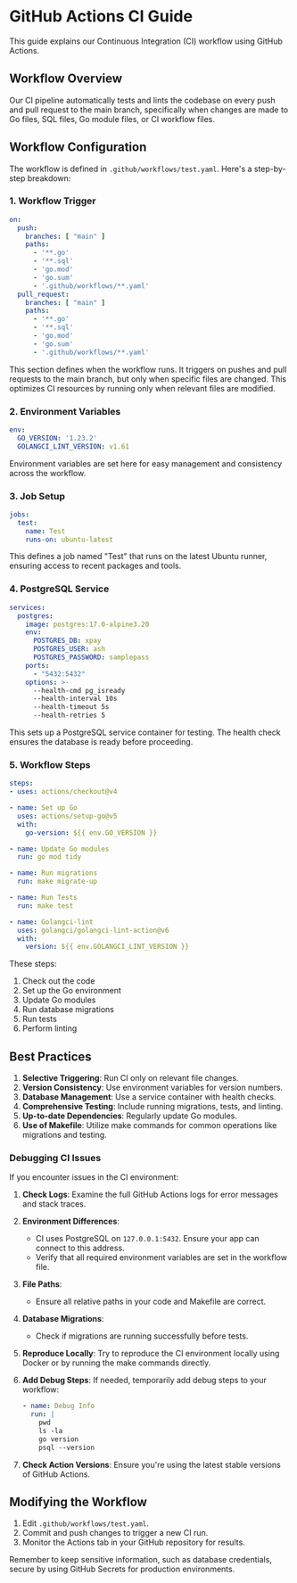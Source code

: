 # GitHub Actions CI Guide

This guide explains our Continuous Integration (CI) workflow using GitHub Actions.

## Workflow Overview

Our CI pipeline automatically tests and lints the codebase on every push and pull request to the main branch, specifically when changes are made to Go files, SQL files, Go module files, or CI workflow files.

## Workflow Configuration

The workflow is defined in `.github/workflows/test.yaml`. Here's a step-by-step breakdown:

### 1. Workflow Trigger

```yaml
on:
  push:
    branches: [ "main" ]
    paths:
      - '**.go'
      - '**.sql'
      - 'go.mod'
      - 'go.sum'
      - '.github/workflows/**.yaml'
  pull_request:
    branches: [ "main" ]
    paths:
      - '**.go'
      - '**.sql'
      - 'go.mod'
      - 'go.sum'
      - '.github/workflows/**.yaml'
```

This section defines when the workflow runs. It triggers on pushes and pull requests to the main branch, but only when specific files are changed. This optimizes CI resources by running only when relevant files are modified.

### 2. Environment Variables

```yaml
env:
  GO_VERSION: '1.23.2'
  GOLANGCI_LINT_VERSION: v1.61
```

Environment variables are set here for easy management and consistency across the workflow.

### 3. Job Setup

```yaml
jobs:
  test:
    name: Test
    runs-on: ubuntu-latest
```

This defines a job named "Test" that runs on the latest Ubuntu runner, ensuring access to recent packages and tools.

### 4. PostgreSQL Service

```yaml
services:
  postgres:
    image: postgres:17.0-alpine3.20
    env:
      POSTGRES_DB: xpay
      POSTGRES_USER: ash
      POSTGRES_PASSWORD: samplepass
    ports:
      - "5432:5432"
    options: >-
      --health-cmd pg_isready
      --health-interval 10s
      --health-timeout 5s
      --health-retries 5
```

This sets up a PostgreSQL service container for testing. The health check ensures the database is ready before proceeding.

### 5. Workflow Steps

```yaml
steps:
- uses: actions/checkout@v4

- name: Set up Go
  uses: actions/setup-go@v5
  with:
    go-version: ${{ env.GO_VERSION }}

- name: Update Go modules
  run: go mod tidy

- name: Run migrations
  run: make migrate-up

- name: Run Tests
  run: make test

- name: Golangci-lint
  uses: golangci/golangci-lint-action@v6
  with:
    version: ${{ env.GOLANGCI_LINT_VERSION }}
```

These steps:
1. Check out the code
2. Set up the Go environment
3. Update Go modules
4. Run database migrations
5. Run tests
6. Perform linting

## Best Practices

1. **Selective Triggering**: Run CI only on relevant file changes.
2. **Version Consistency**: Use environment variables for version numbers.
3. **Database Management**: Use a service container with health checks.
4. **Comprehensive Testing**: Include running migrations, tests, and linting.
5. **Up-to-date Dependencies**: Regularly update Go modules.
6. **Use of Makefile**: Utilize make commands for common operations like migrations and testing.

### Debugging CI Issues

If you encounter issues in the CI environment:

1. **Check Logs**: Examine the full GitHub Actions logs for error messages and stack traces.

2. **Environment Differences**:
   - CI uses PostgreSQL on `127.0.0.1:5432`. Ensure your app can connect to this address.
   - Verify that all required environment variables are set in the workflow file.

3. **File Paths**:
   - Ensure all relative paths in your code and Makefile are correct.

4. **Database Migrations**:
   - Check if migrations are running successfully before tests.

5. **Reproduce Locally**:
   Try to reproduce the CI environment locally using Docker or by running the make commands directly.

6. **Add Debug Steps**:
   If needed, temporarily add debug steps to your workflow:

   ```yaml
   - name: Debug Info
     run: |
       pwd
       ls -la
       go version
       psql --version
   ```

7. **Check Action Versions**:
   Ensure you're using the latest stable versions of GitHub Actions.

## Modifying the Workflow

1. Edit `.github/workflows/test.yaml`.
2. Commit and push changes to trigger a new CI run.
3. Monitor the Actions tab in your GitHub repository for results.

Remember to keep sensitive information, such as database credentials, secure by using GitHub Secrets for production environments.
